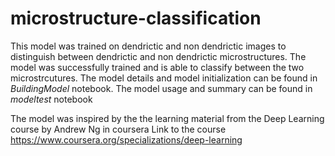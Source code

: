 # microstructure-classification

This model was trained on dendrictic and non dendrictic images to distinguish between dendrictic and non dendrictic microstructures. 
The model was successfully trained and is able to classify between the two microstrcutures. 
The model details and model initialization can be found in *BuildingModel* notebook.
The model usage and summary can be found in *modeltest* notebook

The model was inspired by the the learning material from the Deep Learning course by Andrew Ng in coursera 
Link to the course https://www.coursera.org/specializations/deep-learning
